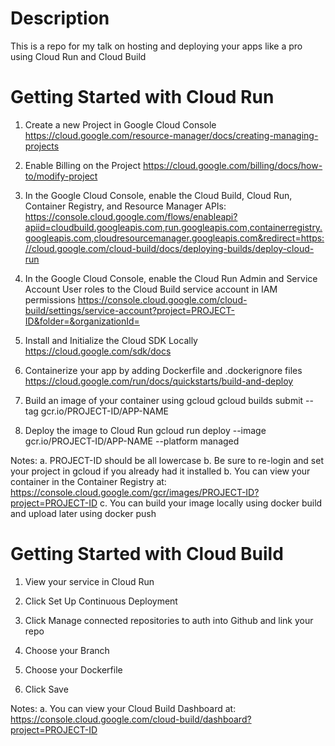 # Description

This is a repo for my talk on hosting and deploying your apps like a pro using Cloud Run and Cloud Build

# Getting Started with Cloud Run

1. Create a new Project in Google Cloud Console
   https://cloud.google.com/resource-manager/docs/creating-managing-projects

2. Enable Billing on the Project
   https://cloud.google.com/billing/docs/how-to/modify-project

3. In the Google Cloud Console, enable the Cloud Build, Cloud Run, Container Registry, and Resource Manager APIs:
   https://console.cloud.google.com/flows/enableapi?apiid=cloudbuild.googleapis.com,run.googleapis.com,containerregistry.googleapis.com,cloudresourcemanager.googleapis.com&redirect=https://cloud.google.com/cloud-build/docs/deploying-builds/deploy-cloud-run

4. In the Google Cloud Console, enable the Cloud Run Admin and Service Account User roles to the Cloud Build service account in IAM permissions
   https://console.cloud.google.com/cloud-build/settings/service-account?project=PROJECT-ID&folder=&organizationId=

5. Install and Initialize the Cloud SDK Locally
   https://cloud.google.com/sdk/docs

6. Containerize your app by adding Dockerfile and .dockerignore files
   https://cloud.google.com/run/docs/quickstarts/build-and-deploy

7. Build an image of your container using gcloud
   gcloud builds submit --tag gcr.io/PROJECT-ID/APP-NAME

8. Deploy the image to Cloud Run
   gcloud run deploy --image gcr.io/PROJECT-ID/APP-NAME --platform managed

Notes:
a. PROJECT-ID should be all lowercase
b. Be sure to re-login and set your project in gcloud if you already had it installed
b. You can view your container in the Container Registry at: https://console.cloud.google.com/gcr/images/PROJECT-ID?project=PROJECT-ID
c. You can build your image locally using docker build and upload later using docker push

# Getting Started with Cloud Build

1. View your service in Cloud Run

2. Click Set Up Continuous Deployment

3. Click Manage connected repositories to auth into Github and link your repo

4. Choose your Branch

5. Choose your Dockerfile

6. Click Save

Notes:
a. You can view your Cloud Build Dashboard at: https://console.cloud.google.com/cloud-build/dashboard?project=PROJECT-ID

